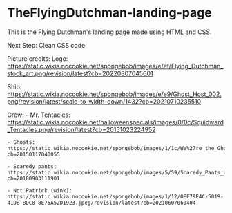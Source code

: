# TheFlyingDutchman-landing-page
This is the Flying Dutchman's landing page made using HTML and CSS.

Next Step:
    Clean CSS code

Picture credits:
Logo: https://static.wikia.nocookie.net/spongebob/images/e/ef/Flying_Dutchman_stock_art.png/revision/latest?cb=20220807045601

Ship: https://static.wikia.nocookie.net/spongebob/images/e/e9/Ghost_Host_002.png/revision/latest/scale-to-width-down/1432?cb=20210710235510

Crew:
    - Mr. Tentacles: https://static.wikia.nocookie.net/halloweenspecials/images/0/0c/Squidward_Tentacles.png/revision/latest?cb=20151023224952

    - Ghosts: https://static.wikia.nocookie.net/spongebob/images/1/1c/We%27re_the_Ghouls_of_the_Briny_Deep.png/revision/latest?cb=20150117040055

    - Scaredy pants: https://static.wikia.nocookie.net/spongebob/images/5/59/Scaredy_Pants_Unused_SpongeBob_Shot.jpeg/revision/latest?cb=20180903111901
    
    - Not Patrick (wink): https://static.wikia.nocookie.net/spongebob/images/1/12/0EF79E4C-5019-41D8-BDC8-8E75A52D1923.jpeg/revision/latest?cb=20210607060404